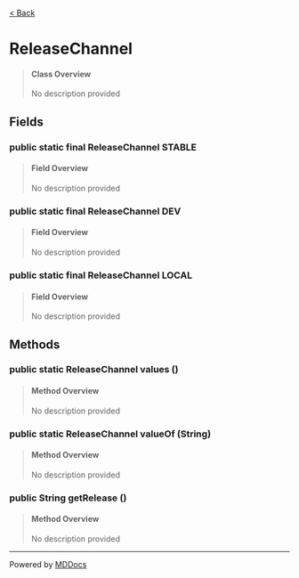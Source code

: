 [< Back](..)
# ReleaseChannel #
>#### Class Overview ####
>No description provided
## Fields ##
### public static final ReleaseChannel STABLE ###
>#### Field Overview ####
>No description provided
>
### public static final ReleaseChannel DEV ###
>#### Field Overview ####
>No description provided
>
### public static final ReleaseChannel LOCAL ###
>#### Field Overview ####
>No description provided
>
## Methods ##
### public static ReleaseChannel values () ###
>#### Method Overview ####
>No description provided
>
### public static ReleaseChannel valueOf (String) ###
>#### Method Overview ####
>No description provided
>
### public String getRelease () ###
>#### Method Overview ####
>No description provided
>

---
Powered by [MDDocs](https://github.com/VRCube/MDDocs)